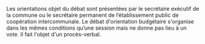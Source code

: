 Les orientations objet du débat sont présentées par le secrétaire exécutif de la commune ou le secrétaire permanent de l’établissement public de coopération intercommunale.
Le débat d'orientation budgétaire s'organise dans les mêmes conditions qu’une session mais ne donne pas lieu à un vote. Il fait l'objet d'un procès-verbal.